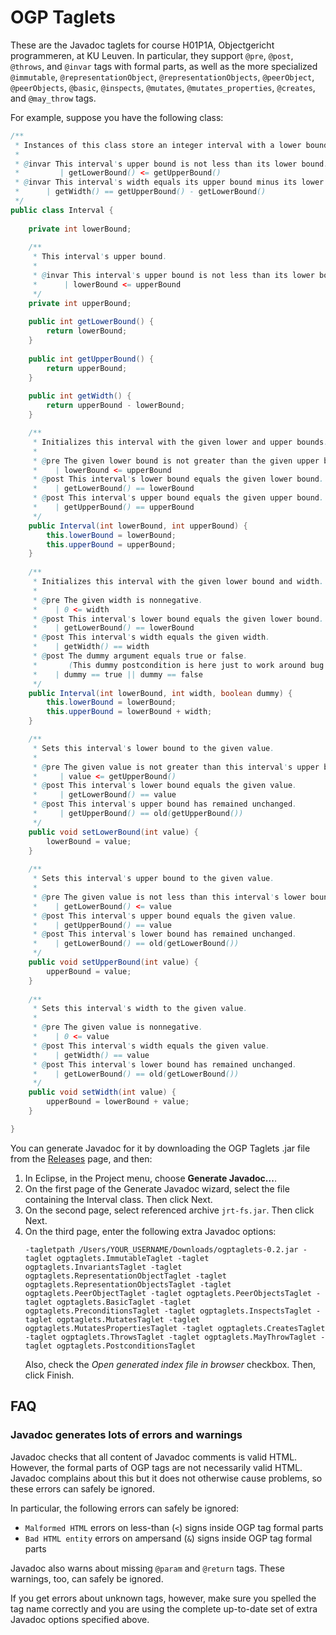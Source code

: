# OGP Taglets

These are the Javadoc taglets for course H01P1A, Objectgericht programmeren, at KU Leuven. In particular, they support `@pre`, `@post`, `@throws`, and `@invar` tags with formal parts,
as well as the more specialized `@immutable`, `@representationObject`, `@representationObjects`, `@peerObject`, `@peerObjects`, `@basic`, `@inspects`, `@mutates`, `@mutates_properties`, `@creates`, and `@may_throw`
tags.

For example, suppose you have the following class:

```java
/**
 * Instances of this class store an integer interval with a lower bound and an upper bound.
 * 
 * @invar This interval's upper bound is not less than its lower bound.
 *         | getLowerBound() <= getUpperBound()
 * @invar This interval's width equals its upper bound minus its lower bound.
 *      | getWidth() == getUpperBound() - getLowerBound()
 */
public class Interval {
    
    private int lowerBound;
    
    /**
     * This interval's upper bound.
     * 
     * @invar This interval's upper bound is not less than its lower bound.
     *      | lowerBound <= upperBound
     */
    private int upperBound;
    
    public int getLowerBound() {
        return lowerBound;
    }
    
    public int getUpperBound() {
        return upperBound;
    }
    
    public int getWidth() {
        return upperBound - lowerBound;
    }

    /**
     * Initializes this interval with the given lower and upper bounds.
     * 
     * @pre The given lower bound is not greater than the given upper bound.
     *    | lowerBound <= upperBound
     * @post This interval's lower bound equals the given lower bound.
     *    | getLowerBound() == lowerBound
     * @post This interval's upper bound equals the given upper bound.
     *    | getUpperBound() == upperBound
     */
    public Interval(int lowerBound, int upperBound) {
        this.lowerBound = lowerBound;
        this.upperBound = upperBound;
    }
    
    /**
     * Initializes this interval with the given lower bound and width.
     * 
     * @pre The given width is nonnegative.
     *    | 0 <= width
     * @post This interval's lower bound equals the given lower bound.
     *    | getLowerBound() == lowerBound
     * @post This interval's width equals the given width.
     *    | getWidth() == width
     * @post The dummy argument equals true or false.
     *       (This dummy postcondition is here just to work around bug https://github.com/fsc4j/fsc4j/issues/2)
     *    | dummy == true || dummy == false
     */
    public Interval(int lowerBound, int width, boolean dummy) {
        this.lowerBound = lowerBound;
        this.upperBound = lowerBound + width;
    }

    /**
     * Sets this interval's lower bound to the given value.
     * 
     * @pre The given value is not greater than this interval's upper bound.
     *     | value <= getUpperBound()
     * @post This interval's lower bound equals the given value.
     *     | getLowerBound() == value
     * @post This interval's upper bound has remained unchanged.
     *     | getUpperBound() == old(getUpperBound())
     */
    public void setLowerBound(int value) {
        lowerBound = value;
    }
    
    /**
     * Sets this interval's upper bound to the given value.
     * 
     * @pre The given value is not less than this interval's lower bound.
     *    | getLowerBound() <= value
     * @post This interval's upper bound equals the given value.
     *    | getUpperBound() == value
     * @post This interval's lower bound has remained unchanged.
     *    | getLowerBound() == old(getLowerBound())
     */
    public void setUpperBound(int value) {
        upperBound = value;
    }
    
    /**
     * Sets this interval's width to the given value.
     * 
     * @pre The given value is nonnegative.
     *    | 0 <= value
     * @post This interval's width equals the given value.
     *    | getWidth() == value
     * @post This interval's lower bound has remained unchanged.
     *    | getLowerBound() == old(getLowerBound())
     */
    public void setWidth(int value) {
        upperBound = lowerBound + value;
    }

}
```

You can generate Javadoc for it by downloading the OGP Taglets .jar file from the [Releases](https://github.com/btj/ogptaglets/releases) page, and then:

1. In Eclipse, in the Project menu, choose **Generate Javadoc...**.
2. On the first page of the Generate Javadoc wizard, select the file containing the Interval class. Then click Next.
3. On the second page, select referenced archive `jrt-fs.jar`. Then click Next.
4. On the third page, enter the following extra Javadoc options:
    ```
    -tagletpath /Users/YOUR_USERNAME/Downloads/ogptaglets-0.2.jar -taglet ogptaglets.ImmutableTaglet -taglet ogptaglets.InvariantsTaglet -taglet ogptaglets.RepresentationObjectTaglet -taglet ogptaglets.RepresentationObjectsTaglet -taglet ogptaglets.PeerObjectTaglet -taglet ogptaglets.PeerObjectsTaglet -taglet ogptaglets.BasicTaglet -taglet ogptaglets.PreconditionsTaglet -taglet ogptaglets.InspectsTaglet -taglet ogptaglets.MutatesTaglet -taglet ogptaglets.MutatesPropertiesTaglet -taglet ogptaglets.CreatesTaglet -taglet ogptaglets.ThrowsTaglet -taglet ogptaglets.MayThrowTaglet -taglet ogptaglets.PostconditionsTaglet
    ```
   Also, check the _Open generated index file in browser_ checkbox.
   Then, click Finish.

## FAQ

### Javadoc generates lots of errors and warnings

Javadoc checks that all content of Javadoc comments is valid HTML. However, the formal parts of OGP tags are not necessarily valid HTML. Javadoc complains about this but it does not otherwise cause problems, so these errors can safely be ignored.

In particular, the following errors can safely be ignored:
- `Malformed HTML` errors on less-than (`<`) signs inside OGP tag formal parts
- `Bad HTML entity` errors on ampersand (`&`) signs inside OGP tag formal parts

Javadoc also warns about missing `@param` and `@return` tags. These warnings, too, can safely be ignored.

If you get errors about unknown tags, however, make sure you spelled the tag name correctly and you are using the complete up-to-date set of extra Javadoc options specified above.

